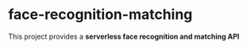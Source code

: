# face-recognition-matching
This project provides a **serverless face recognition and matching API**
